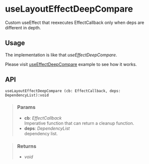 # useLayoutEffectDeepCompare
Custom useEffect that reexecutes EffectCallback only when deps are different in depth.

## Usage

The implementation is like that _useEffectDeepCompare_.

Please visit [useEffectDeepCompare](/useEffectDeepCompare) example to see how it works.

## API

```tsx
useLayoutEffectDeepCompare (cb: EffectCallback, deps: DependencyList):void 
```

> ### Params
>
> - __cb__: _EffectCallback_  
Imperative function that can return a cleanup function.
> - __deps__: _DependencyList_  
dependency list.
>

> ### Returns
>
> - _void_
>